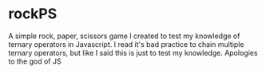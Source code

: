 # rockPS
A simple rock, paper, scissors game I created to test my knowledge of ternary operators in Javascript. 
I read it's bad practice to chain multiple ternary operators, but like I said this is just to test my knowledge.
Apologies to the god of JS
